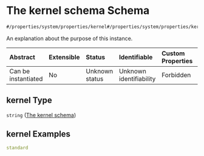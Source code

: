 # The kernel schema Schema

```txt
#/properties/system/properties/kernel#/properties/system/properties/kernel
```

An explanation about the purpose of this instance.

| Abstract            | Extensible | Status         | Identifiable            | Custom Properties | Additional Properties | Access Restrictions | Defined In                                                                                |
| :------------------ | :--------- | :------------- | :---------------------- | :---------------- | :-------------------- | :------------------ | :---------------------------------------------------------------------------------------- |
| Can be instantiated | No         | Unknown status | Unknown identifiability | Forbidden         | Allowed               | none                | [configuration.schema.json*](../schemas/configuration.schema.json "open original schema") |

## kernel Type

`string` ([The kernel schema](configuration-properties-the-system-schema-properties-the-kernel-schema.md))

## kernel Examples

```yaml
standard

```
